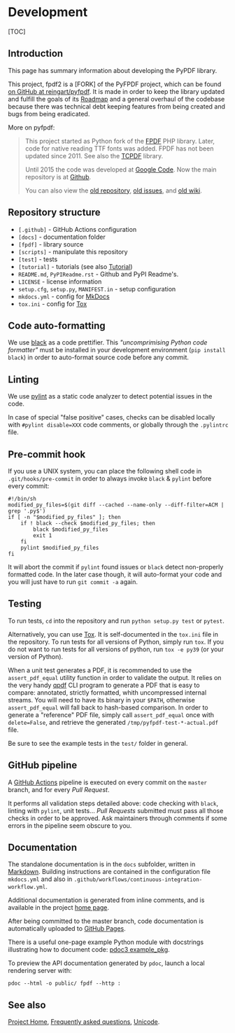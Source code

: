# Development #

[TOC]

## Introduction ##

This page has summary information about developing the PyPDF library.

This project, fpdf2 is a [FORK] of the PyFPDF project, which can be found
[on GitHub at reingart/pyfpdf](https://github.com/reingart/pyfpdf).
It is made in order to keep the library updated and fulfill the goals of its
[Roadmap](https://github.com/reingart/pyfpdf/wiki/Roadmap) and a general overhaul of
the codebase because there was technical debt keeping features from being
created and bugs from being eradicated.

More on pyfpdf:

> This project started as Python fork of the [FPDF](http://fpdf.org/) PHP library. 
> Later, code for native reading TTF fonts was added. FPDF has not been updated since
> 2011. See also the [TCPDF](http://www.tcpdf.org/) library.
> 
> Until 2015 the code was developed at [Google Code](https://code.google.com/p/pyfpdf/).
> Now the main repository is at [Github](https://github.com/reingart/pyfpdf).
> 
> You can also view the
> [old repository](https://github.com/reingart/pyfpdf_googlecode),
> [old issues](https://github.com/reingart/pyfpdf_googlecode/issues), and 
> [old wiki](https://github.com/reingart/pyfpdf_googlecode/tree/wiki).


## Repository structure ##

  * `[.github]` - GitHub Actions configuration
  * `[docs]` - documentation folder
  * `[fpdf]` - library source
  * `[scripts]` - manipulate this repository
  * `[test]` - tests
  * `[tutorial]` - tutorials (see also [Tutorial](Tutorial.md))
  * `README.md`, `PyPIReadme.rst` - Github and PyPI Readme's.
  * `LICENSE` - license information
  * `setup.cfg`, `setup.py`, `MANIFEST.in` - setup configuration
  * `mkdocs.yml` - config for [MkDocs](https://www.mkdocs.org/)
  * `tox.ini` - config for [Tox](https://tox.readthedocs.io/en/latest/)

## Code auto-formatting ##

We use [black](https://github.com/psf/black) as a code prettifier.
This _"uncomprimising Python code formatter"_ must be installed
in your development environment (`pip install black`) in order to
auto-format source code before any commit.

## Linting ##

We use [pylint](https://github.com/PyCQA/pylint/) as a static code analyzer
to detect potential issues in the code.

In case of special "false positive" cases,
checks can be disabled locally with `#pylint disable=XXX` code comments,
or globally through the `.pylintrc` file.

## Pre-commit hook ##
If you use a UNIX system, you can place the following shell code
in `.git/hooks/pre-commit` in order to always invoke `black` & `pylint`
before every commit:

```shell
#!/bin/sh
modified_py_files=$(git diff --cached --name-only --diff-filter=ACM | grep '.py$')
if [ -n "$modified_py_files" ]; then
    if ! black --check $modified_py_files; then
        black $modified_py_files
        exit 1
    fi
    pylint $modified_py_files
fi
```

It will abort the commit if `pylint` found issues
or `black` detect non-properly formatted code.
In the later case though, it will auto-format your code
and you will just have to run `git commit -a` again.

## Testing ##

To run tests, `cd` into the repository and run `python setup.py test` or `pytest`.

Alternatively, you can use [Tox](https://tox.readthedocs.io/en/latest/).
It is self-documented in the `tox.ini` file in the repository.
To run tests for all versions of Python, simply run `tox`.
If you do not want to run tests for all versions of python, run `tox -e py39`
(or your version of Python).

When a unit test generates a PDF, it is recommended to use the `assert_pdf_equal`
utility function in order to validate the output.
It relies on the very handy [qpdf](https://github.com/qpdf/qpdf) CLI program
to generate a PDF that is easy to compare: annotated, strictly formatted,
whith uncompressed internal streams.
You will need to have its binary in your `$PATH`,
otherwise `assert_pdf_equal` will fall back to hash-based comparison.
In order to generate a "reference" PDF file, simply call `assert_pdf_equal` once
with `delete=False`, and retrieve the generated `/tmp/pyfpdf-test-*-actual.pdf` file.

Be sure to see the example tests in the `test/` folder in general.

## GitHub pipeline ##

A [GitHub Actions](https://help.github.com/en/actions/reference) pipeline
is executed on every commit on the `master` branch,
and for every _Pull Request_.

It performs all validation steps detailed above: code checking with `black`,
linting with `pylint`, unit tests...
_Pull Requests_ submitted must pass all those checks in order to be approved.
Ask maintainers through comments if some errors in the pipeline seem obscure to you.

## Documentation ##

The standalone documentation is in the `docs` subfolder,
written in [Markdown](https://daringfireball.net/projects/markdown/).
Building instructions are contained in the configuration file `mkdocs.yml`
and also in `.github/workflows/continuous-integration-workflow.yml`.

Additional documentation is generated from inline comments, and is available
in the project [home page](https://alexanderankin.github.io/pyfpdf/fpdf/).

After being committed to the master branch, code documentation is automatically uploaded to
[GitHub Pages](https://alexanderankin.github.io/pyfpdf/).

There is a useful one-page example Python module with docstrings illustrating how to document code:
[pdoc3 example_pkg](https://github.com/pdoc3/pdoc/blob/master/pdoc/test/example_pkg/__init__.py).

To preview the API documentation generated by `pdoc`, launch a local rendering server with:

    pdoc --html -o public/ fpdf --http :

## See also ##
[Project Home](index.md), [Frequently asked questions](FAQ.md), 
[Unicode](Unicode.md).

